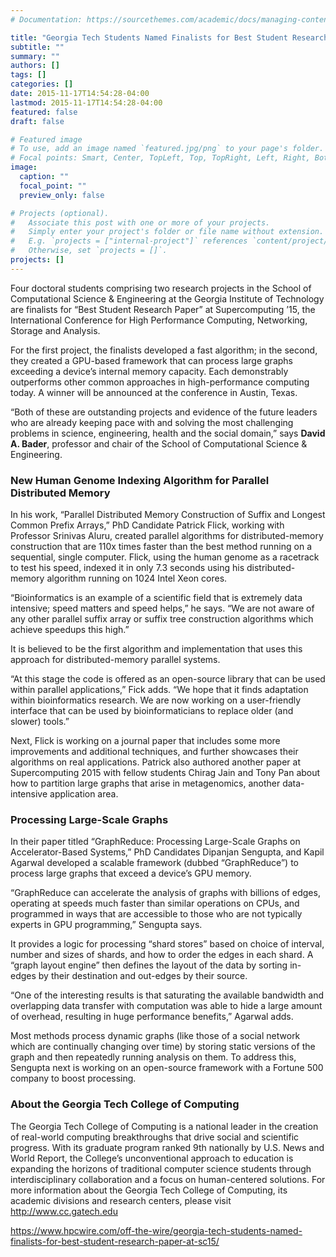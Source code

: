```yaml
---
# Documentation: https://sourcethemes.com/academic/docs/managing-content/

title: "Georgia Tech Students Named Finalists for Best Student Research Paper at SC15"
subtitle: ""
summary: ""
authors: []
tags: []
categories: []
date: 2015-11-17T14:54:28-04:00
lastmod: 2015-11-17T14:54:28-04:00
featured: false
draft: false

# Featured image
# To use, add an image named `featured.jpg/png` to your page's folder.
# Focal points: Smart, Center, TopLeft, Top, TopRight, Left, Right, BottomLeft, Bottom, BottomRight.
image:
  caption: ""
  focal_point: ""
  preview_only: false

# Projects (optional).
#   Associate this post with one or more of your projects.
#   Simply enter your project's folder or file name without extension.
#   E.g. `projects = ["internal-project"]` references `content/project/deep-learning/index.md`.
#   Otherwise, set `projects = []`.
projects: []
---
```


Four doctoral students comprising two research projects in the School of Computational Science & Engineering at the Georgia Institute of Technology are finalists for “Best Student Research Paper” at Supercomputing ’15, the International Conference for High Performance Computing, Networking, Storage and Analysis.

For the first project, the finalists developed a fast algorithm; in the second, they created a GPU-based framework that can process large graphs exceeding a device’s internal memory capacity. Each demonstrably outperforms other common approaches in high-performance computing today. A winner will be announced at the conference in Austin, Texas.

“Both of these are outstanding projects and evidence of the future leaders who are already keeping pace with and solving the most challenging problems in science, engineering, health and the social domain,” says **David A. Bader**, professor and chair of the School of Computational Science & Engineering.

### New Human Genome Indexing Algorithm for Parallel Distributed Memory ###

In his work, “Parallel Distributed Memory Construction of Suffix and Longest Common Prefix Arrays,” PhD Candidate Patrick Flick, working with Professor Srinivas Aluru, created parallel algorithms for distributed-memory construction that are 110x times faster than the best method running on a sequential, single computer. Flick, using the human genome as a racetrack to test his speed, indexed it in only 7.3 seconds using his distributed-memory algorithm running on 1024 Intel Xeon cores.

“Bioinformatics is an example of a scientific field that is extremely data intensive; speed matters and speed helps,” he says. “We are not aware of any other parallel suffix array or suffix tree construction algorithms which achieve speedups this high.”

It is believed to be the first algorithm and implementation that uses this approach for distributed-memory parallel systems.

“At this stage the code is offered as an open-source library that can be used within parallel applications,” Fick adds. “We hope that it finds adaptation within bioinformatics research. We are now working on a user-friendly interface that can be used by bioinformaticians to replace older (and slower) tools.”

Next, Flick is working on a journal paper that includes some more improvements and additional techniques, and further showcases their algorithms on real applications. Patrick also authored another paper at Supercomputing 2015 with fellow students Chirag Jain and Tony Pan about how to partition large graphs that arise in metagenomics, another data-intensive application area.

### Processing Large-Scale Graphs ###

In their paper titled “GraphReduce: Processing Large-Scale Graphs on Accelerator-Based Systems,” PhD Candidates Dipanjan Sengupta, and Kapil Agarwal developed a scalable framework (dubbed “GraphReduce”) to process large graphs that exceed a device’s GPU memory.

“GraphReduce can accelerate the analysis of graphs with billions of edges, operating at speeds much faster than similar operations on CPUs, and programmed in ways that are accessible to those who are not typically experts in GPU programming,” Sengupta says.

It provides a logic for processing “shard stores” based on choice of interval, number and sizes of shards, and how to order the edges in each shard. A “graph layout engine” then defines the layout of the data by sorting in-edges by their destination and out-edges by their source.

“One of the interesting results is that saturating the available bandwidth and overlapping data transfer with computation was able to hide a large amount of overhead, resulting in huge performance benefits,” Agarwal adds.

Most methods process dynamic graphs (like those of a social network which are continually changing over time) by storing static versions of the graph and then repeatedly running analysis on them. To address this, Sengupta next is working on an open-source framework with a Fortune 500 company to boost processing.

### About the Georgia Tech College of Computing ###

The Georgia Tech College of Computing is a national leader in the creation of real-world computing breakthroughs that drive social and scientific progress. With its graduate program ranked 9th nationally by U.S. News and World Report, the College’s unconventional approach to education is expanding the horizons of traditional computer science students through interdisciplinary collaboration and a focus on human-centered solutions. For more information about the Georgia Tech College of Computing, its academic divisions and research centers, please visit http://www.cc.gatech.edu

https://www.hpcwire.com/off-the-wire/georgia-tech-students-named-finalists-for-best-student-research-paper-at-sc15/
